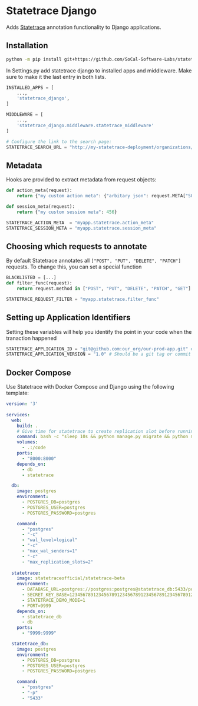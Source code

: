 # Statetrace Django

Adds [Statetrace](https://statetrace.com) annotation functionality to Django applications.


## Installation

```bash
python -m pip install git+https://github.com/SoCal-Software-Labs/statetrace_django
```

In Settings.py add statetrace django to installed apps and middleware. Make sure to make it the last entry in both lists.


```python
INSTALLED_APPS = [
    ...,
    'statetrace_django',
]

MIDDLEWARE = [
    ...,
    'statetrace_django.middleware.statetrace_middleware'
]

# Configure the link to the search page:
STATETRACE_SEARCH_URL = "http://my-statetrace-deployment/organizations/1/environments/1/frames?database_id=1"

```

## Metadata

Hooks are provided to extract metadata from request objects:


```python
def action_meta(request):
    return {"my custom action meta": {"arbitary json": request.META["SOME_META"]}}

def session_meta(request):
    return {"my custom session meta": 456}

```

```python
STATETRACE_ACTION_META  = "myapp.statetrace.action_meta"
STATETRACE_SESSION_META = "myapp.statetrace.session_meta"
```


## Choosing which requests to annotate

By default Statetrace annotates all `["POST", "PUT", "DELETE", "PATCH"]` requests. To change this, you can set a special function

```python
BLACKLISTED = [...]
def filter_func(request):
    return request.method in ["POST", "PUT", "DELETE", "PATCH", "GET"] and request.url not in BLACKLISTED

```


```python
STATETRACE_REQUEST_FILTER = "myapp.statetrace.filter_func"
```


## Setting up Application Identifiers
Setting these variables will help you identify the point in your code when the tranaction happened

```python
STATETRACE_APPLICATION_ID = "git@github.com:our_org/our-prod-app.git" # Identify the code base
STATETRACE_APPLICATION_VERSION = "1.0" # Should be a git tag or commit to identify the point in code
```


## Docker Compose

Use Statetrace with Docker Compose and Django using the following template:

```yaml
version: '3'
    
services:
  web:
    build: .
    # Give time for statetrace to create replication slot before running migrations
    command: bash -c "sleep 10s && python manage.py migrate && python manage.py runserver 0.0.0.0:8000"
    volumes:
      - .:/code
    ports:
      - "8000:8000"
    depends_on:
      - db
      - statetrace

  db:
    image: postgres
    environment:
      - POSTGRES_DB=postgres
      - POSTGRES_USER=postgres
      - POSTGRES_PASSWORD=postgres

    command:
      - "postgres"
      - "-c"
      - "wal_level=logical"
      - "-c"
      - "max_wal_senders=1"
      - "-c"
      - "max_replication_slots=2"
  
  statetrace:
    image: statetraceofficial/statetrace-beta
    environment:
      - DATABASE_URL=postgres://postgres:postgres@statetrace_db:5433/postgres
      - SECRET_KEY_BASE=123456789123456789123456789123456789123456789123456789123456789123456789
      - STATETRACE_DEMO_MODE=1
      - PORT=9999
    depends_on:
      - statetrace_db
      - db
    ports:
      - "9999:9999"

  statetrace_db:
    image: postgres
    environment:
      - POSTGRES_DB=postgres
      - POSTGRES_USER=postgres
      - POSTGRES_PASSWORD=postgres

    command:
      - "postgres"
      - "-p"
      - "5433"
  
  
```
